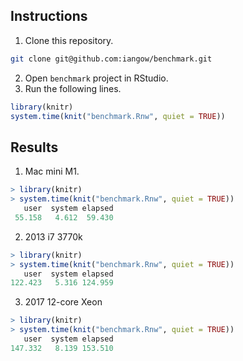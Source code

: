 ## Instructions 

1. Clone this repository.
```bash
git clone git@github.com:iangow/benchmark.git
```
2. Open `benchmark` project in RStudio. 
3. Run the following lines.

```r
library(knitr)
system.time(knit("benchmark.Rnw", quiet = TRUE))
```

## Results

1. Mac mini M1.

```r
> library(knitr)
> system.time(knit("benchmark.Rnw", quiet = TRUE))
   user  system elapsed 
 55.158   4.612  59.430 
```

2. 2013 i7 3770k

```r
> library(knitr)
> system.time(knit("benchmark.Rnw", quiet = TRUE))
   user  system elapsed 
122.423   5.316 124.959 
```
3. 2017 12-core Xeon

```r
> library(knitr)
> system.time(knit("benchmark.Rnw", quiet = TRUE))
   user  system elapsed 
147.332   8.139 153.510 
```
